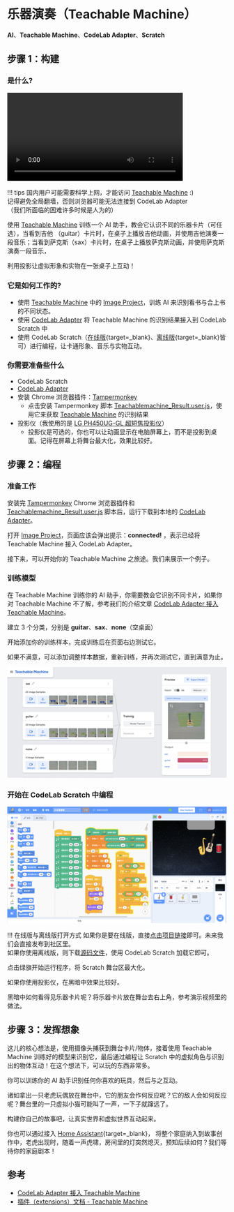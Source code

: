 # 乐器演奏（Teachable Machine）

**AI**、**Teachable Machine**、**CodeLab Adapter**、**Scratch**

## 步骤 1：构建

### 是什么?

<video width="80%" src="/video/tm_scratch_dy.mp4" controls="controls"></video>

!!! tips
    国内用户可能需要科学上网，才能访问 [Teachable Machine](https://teachablemachine.withgoogle.com/) :)  
    记得避免全局翻墙，否则浏览器可能无法连接到 CodeLab Adapter  
    （我们所面临的困难许多时候是人为的）

使用 [Teachable Machine](https://teachablemachine.withgoogle.com/) 训练一个 AI 助手，教会它认识不同的乐器卡片（可任选），当看到吉他 （guitar）卡片时，在桌子上播放吉他动画，并使用吉他演奏一段音乐；当看到萨克斯（sax）卡片时，在桌子上播放萨克斯动画，并使用萨克斯演奏一段音乐，

利用投影让虚拟形象和实物在一张桌子上互动！

### 它是如何工作的?

-   使用 [Teachable Machine](https://teachablemachine.withgoogle.com/) 中的 [Image Project](https://teachablemachine.withgoogle.com/train/image)，训练 AI 来识别看书与合上书的不同状态。
-   使用 [CodeLab Adapter](/) 将 Teachable Machine 的识别结果接入到 CodeLab Scratch 中
-   使用 CodeLab Scratch（[在线版](http://scratch3v2.codelab.club/){target=\_blank}、[离线版](https://www.codelab.club/blog/codelab-download/){target=\_blank}皆可）进行编程，让卡通形象、音乐与实物互动。

### 你需要准备些什么

-   CodeLab Scratch
-   [CodeLab Adapter](/)
-   安装 Chrome 浏览器插件：[Tampermonkey](https://chrome.google.com/webstore/detail/tampermonkey/dhdgffkkebhmkfjojejmpbldmpobfkfo)
    -  点击安装 Tampermonkey 脚本 [Teachablemachine_Result.user.js](https://gist.github.com/wwj718/78402d0de9efb8d33742c8770056489c/raw/1269fef28877f4c7625a4dd21990271fdf04cfe8/Teachablemachine_Result_fixed.user.js)，使用它来获取 [Teachable Machine](https://teachablemachine.withgoogle.com/) 的识别结果
-   投影仪（我使用的是 [LG PH450UG-GL 超短焦投影仪](https://item.jd.com/4245251.html)）
    -  投影仪是可选的，你也可以让动画显示在电脑屏幕上，而不是投影到桌面。记得在屏幕上将舞台最大化，效果比较好。

## 步骤 2：编程

### 准备工作
安装完 [Tampermonkey](https://chrome.google.com/webstore/detail/tampermonkey/dhdgffkkebhmkfjojejmpbldmpobfkfo) Chrome 浏览器插件和 [Teachablemachine_Result.user.js](https://gist.github.com/wwj718/78402d0de9efb8d33742c8770056489c/raw/1269fef28877f4c7625a4dd21990271fdf04cfe8/Teachablemachine_Result_fixed.user.js) 脚本后，运行下载到本地的 [CodeLab Adapter](/)。

打开 [Image Project](https://teachablemachine.withgoogle.com/train/image)，页面应该会弹出提示：**connected!** ，表示已经将 Teachable Machine 接入 CodeLab Adapter。

接下来，可以开始你的 Teachable Machine 之旅途。我们来展示一个例子。

### 训练模型
在 Teachable Machine 训练你的 AI 助手，你需要教会它识别不同卡片，如果你对 Teachable Machine 不了解，参考我们的介绍文章 [CodeLab Adapter 接入 Teachable Machine](https://www.codelab.club/blog/adapter-teachable-machine/)。

建立 3 个分类，分别是 **guitar**、**sax**、**none**（空桌面）

开始添加你的训练样本，完成训练后在页面右边测试它。

如果不满意，可以添加调整样本数据，重新训练，并再次测试它，直到满意为止。

![](/img/tm_demo.png)

### 开始在 CodeLab Scratch 中编程

![](/img/669e65e3fa62e4f184a5af8568476bad.png)

!!! 在线版与离线版打开方式
    如果你是要在线版，直接[点击项目链接](https://scratch3v2.codelab.club/?sb3url=https://adapter.codelab.club/sb3/tm乐器演奏.sb3)即可。未来我们会直接发布到社区里。  
    如果你使用离线版，则下载[源码文件](/sb3/tm乐器演奏.sb3)，使用 CodeLab Scratch 加载它即可。  

点击绿旗开始运行程序，将 Scratch 舞台区最大化。

如果你使用投影仪，在黑暗中效果比较好。

黑暗中如何看得见乐器卡片呢？将乐器卡片放在舞台去右上角，参考演示视频里的做法。

## 步骤 3：发挥想象
这儿的核心想法是，使用摄像头捕获到舞台卡片/物体，接着使用 Teachable Machine 训练好的模型来识别它，最后通过编程让 Scratch 中的虚拟角色与识别出的物体互动！在这个想法下，可以玩的东西非常多。


你可以训练你的 AI 助手识别任何你喜欢的玩具，然后与之互动。

诸如拿出一只老虎玩偶放在舞台中，它的朋友会作何反应呢？它的敌人会如何反应呢？舞台里的一只虚拟小猫可能叫了一声，一下子就蹿远了。

构建你自己的故事吧，让真实世界和虚拟世界互动起来。

你也可以通过接入 [Home Assistant](/Neverland/HA){target=\_blank}， 将整个家庭纳入到故事创作中，老虎出现时，随着一声虎啸，房间里的灯突然熄灭，预知后续如何？我们等待你的家庭剧本！

## 参考

-   [CodeLab Adapter 接入 Teachable Machine](https://www.codelab.club/blog/adapter-teachable-machine/)
-   [插件（extensions）文档 - Teachable Machine](http://localhost:8000/extension_guide/teachable_machine/)

